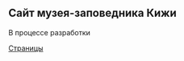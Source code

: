 <h2>Сайт музея-заповедника Кижи</h2>

<p>В процессе разработки</p>
<a href="https://aliszhuravl.github.io/kizhi_museum/web/pages.html">Страницы</a>
